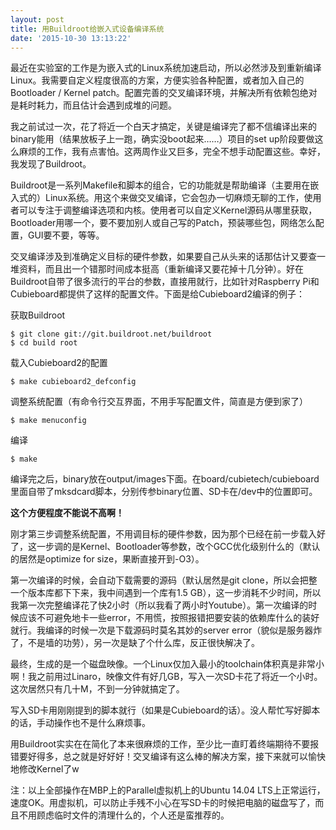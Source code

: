 ```yaml
---
layout: post
title: 用Buildroot给嵌入式设备编译系统
date: '2015-10-30 13:13:22'
---
```


最近在实验室的工作是为嵌入式的Linux系统加速启动，所以必然涉及到重新编译Linux。我需要自定义程度很高的方案，方便实验各种配置，或者加入自己的Bootloader / Kernel patch。配置完善的交叉编译环境，并解决所有依赖包绝对是耗时耗力，而且估计会遇到成堆的问题。

我之前试过一次，花了将近一个白天才搞定，关键是编译完了都不信编译出来的binary能用（结果放板子上一跑，确实没boot起来……）项目的set up阶段要做这么麻烦的工作，我有点害怕。这两周作业又巨多，完全不想手动配置这些。幸好，我发现了Buildroot。

Buildroot是一系列Makefile和脚本的组合，它的功能就是帮助编译（主要用在嵌入式的）Linux系统。用这个来做交叉编译，它会包办一切麻烦无聊的工作，使用者可以专注于调整编译选项和内核。使用者可以自定义Kernel源码从哪里获取，Bootloader用哪一个，要不要加别人或自己写的Patch，预装哪些包，网络怎么配置，GUI要不要，等等。

交叉编译涉及到准确定义目标的硬件参数，如果要自己从头来的话那估计又要查一堆资料，而且出一个错那时间成本挺高（重新编译又要花掉十几分钟）。好在Buildroot自带了很多流行的平台的参数，直接用就行，比如针对Raspberry Pi和Cubieboard都提供了这样的配置文件。下面是给Cubieboard2编译的例子：

获取Buildroot

```
$ git clone git://git.buildroot.net/buildroot
$ cd build root
```

载入Cubieboard2的配置

```
$ make cubieboard2_defconfig
```

调整系统配置（有命令行交互界面，不用手写配置文件，简直是方便到家了）

```
$ make menuconfig
```

编译

```
$ make
```

编译完之后，binary放在output/images下面。在board/cubietech/cubieboard里面自带了mksdcard脚本，分别传参binary位置、SD卡在/dev中的位置即可。

**这个方便程度不能说不高啊！**

刚才第三步调整系统配置，不用调目标的硬件参数，因为那个已经在前一步载入好了，这一步调的是Kernel、Bootloader等参数，改个GCC优化级别什么的（默认的居然是optimize for size，果断直接开到-O3）。

第一次编译的时候，会自动下载需要的源码（默认居然是git clone，所以会把整一个版本库都下下来，我中间遇到一个库有1.5 GB），这一步消耗不少时间，所以我第一次完整编译花了快2小时（所以我看了两小时Youtube）。第一次编译的时候应该不可避免地卡一些error，不用慌，按照报错把要安装的依赖库什么的装好就行。我编译的时候一次是下载源码时莫名其妙的server error（貌似是服务器炸了，不是墙的功劳），另一次是缺了个什么库，反正很快解决了。

最终，生成的是一个磁盘映像。一个Linux仅加入最小的toolchain体积真是非常小啊！我之前用过Linaro，映像文件有好几GB，写入一次SD卡花了将近一个小时。这次居然只有几十M，不到一分钟就搞定了。

写入SD卡用刚刚提到的脚本就行（如果是Cubieboard的话）。没人帮忙写好脚本的话，手动操作也不是什么麻烦事。

用Buildroot实实在在简化了本来很麻烦的工作，至少比一直盯着终端期待不要报错要好得多，总之就是好好好！交叉编译有这么棒的解决方案，接下来就可以愉快地修改Kernel了w

注：以上全部操作在MBP上的Parallel虚拟机上的Ubuntu 14.04 LTS上正常运行，速度OK。用虚拟机，可以防止手残不小心在写SD卡的时候把电脑的磁盘写了，而且不用顾虑临时文件的清理什么的，个人还是蛮推荐的。